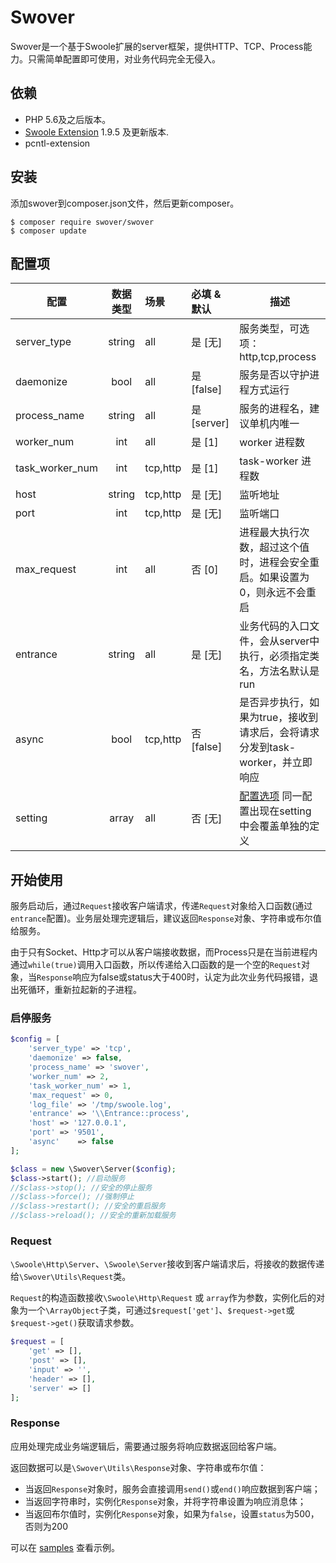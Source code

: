 # Swover

Swover是一个基于Swoole扩展的server框架，提供HTTP、TCP、Process能力。只需简单配置即可使用，对业务代码完全无侵入。

## 依赖

- PHP 5.6及之后版本。
- [Swoole Extension](http://pecl.php.net/package/swoole) 1.9.5 及更新版本.
- pcntl-extension

## 安装

添加swover到composer.json文件，然后更新composer。

```
$ composer require swover/swover
$ composer update
```

## 配置项

| 配置            | 数据类型 | 场景     | 必填 & 默认    | 描述                                                         |
| --------------- | :------: | :------- | :------- | ------------------------------------------------------------ |
| server_type     |  string  | all      | 是 [无]      | 服务类型，可选项：http,tcp,process                           |
| daemonize       |   bool   | all      | 是 [false]     | 服务是否以守护进程方式运行                                   |
| process_name    |  string  | all      | 是 [server]     | 服务的进程名，建议单机内唯一                                 |
| worker_num      |   int    | all      | 是 [1]     | worker 进程数                                                |
| task_worker_num |   int    | tcp,http | 是 [1]     | task-worker 进程数                                           |
| host            |  string  | tcp,http | 是 [无]     | 监听地址                                                     |
| port            |   int    | tcp,http | 是 [无]     | 监听端口                                                     |
| max_request     |   int    | all      | 否 [0]     | 进程最大执行次数，超过这个值时，进程会安全重启。如果设置为0，则永远不会重启 |
| entrance        |  string  | all      | 是 [无]     | 业务代码的入口文件，会从server中执行，必须指定类名，方法名默认是run |
| async           |   bool   | tcp,http | 否 [false]     | 是否异步执行，如果为true，接收到请求后，会将请求分发到task-worker，并立即响应 |
| setting         |   array  | all      | 否 [无]     | [配置选项](https://wiki.swoole.com/wiki/page/274.html) 同一配置出现在setting中会覆盖单独的定义 |

## 开始使用

服务启动后，通过`Request`接收客户端请求，传递`Request`对象给入口函数(通过`entrance`配置)。业务层处理完逻辑后，建议返回`Response`对象、字符串或布尔值给服务。

由于只有Socket、Http才可以从客户端接收数据，而Process只是在当前进程内通过`while(true)`调用入口函数，所以传递给入口函数的是一个空的`Request`对象，当`Response`响应为false或status大于400时，认定为此次业务代码报错，退出死循环，重新拉起新的子进程。

### 启停服务
```php
$config = [
    'server_type' => 'tcp',
    'daemonize' => false,
    'process_name' => 'swover',
    'worker_num' => 2,
    'task_worker_num' => 1,
    'max_request' => 0,
    'log_file' => '/tmp/swoole.log',
    'entrance' => '\\Entrance::process',
    'host' => '127.0.0.1',
    'port' => '9501',
    'async'    => false
];

$class = new \Swover\Server($config);
$class->start(); //启动服务
//$class->stop(); //安全的停止服务
//$class->force(); //强制停止
//$class->restart(); //安全的重启服务
//$class->reload(); //安全的重新加载服务
```

### Request
`\Swoole\Http\Server`、`\Swoole\Server`接收到客户端请求后，将接收的数据传递给`\Swover\Utils\Request`类。

`Request`的构造函数接收`\Swoole\Http\Request` 或 `array`作为参数，实例化后的对象为一个`\ArrayObject`子类，可通过`$request['get']`、`$request->get`或`$request->get()`获取请求参数。

```php
$request = [
    'get' => [],
    'post' => [],
    'input' => '',
    'header' => [],
    'server' => []
];
```

### Response
应用处理完成业务端逻辑后，需要通过服务将响应数据返回给客户端。

返回数据可以是`\Swover\Utils\Response`对象、字符串或布尔值：
- 当返回`Response`对象时，服务会直接调用`send()`或`end()`响应数据到客户端；
- 当返回字符串时，实例化`Response`对象，并将字符串设置为响应消息体；
- 当返回布尔值时，实例化`Response`对象，如果为`false`，设置`status`为500，否则为200


可以在 [samples](./samples) 查看示例。
